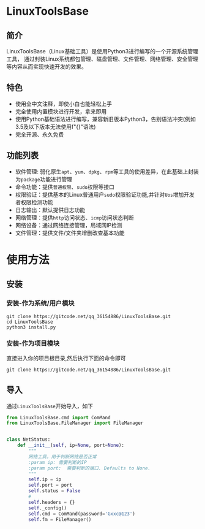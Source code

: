 # LinuxToolsBase

## 简介
LinuxToolsBase（Linux基础工具）是使用Python3进行编写的一个开源系统管理工具，
通过封装Linux系统都包管理、磁盘管理、文件管理、网络管理、安全管理等内容从而实现快速开发的效果。

## 特色

* 使用全中文注释，即使小白也能轻松上手
* 完全使用内置模块进行开发，拿来即用
* 使用Python基础语法进行编写，兼容新旧版本Python3，告别语法冲突(例如3.5及以下版本无法使用f"{}"语法)
* 完全开源、永久免费

## 功能列表

* 软件管理: 弱化原生`apt`、`yum`、`dpkg`、`rpm`等工具的使用差异，在此基础上封装为`package`功能进行管理
* 命令功能：提供`普通权限`、`sudo`权限等接口
* 权限验证：提供基本的Linux普通用户`sudo`权限验证功能,并针对`Uos`增加开发者权限检测功能
* 日志输出：默认提供日志功能
* 网络管理：提供`http`访问状态、`icmp`访问状态判断
* 网络设备：通过网络连接管理，局域网IP检测
* 文件管理：提供文件/文件夹增删改查基本功能



# 使用方法

## 安装

### 安装-作为系统/用户模块


```shell
git clone https://gitcode.net/qq_36154886/LinuxToolsBase.git
cd LinuxToolsBase
python3 install.py
```
### 安装-作为项目模块

直接进入你的项目根目录,然后执行下面的命令即可

```shell
git clone https://gitcode.net/qq_36154886/LinuxToolsBase.git
```

## 导入

通过`LinuxToolsBase`开始导入，如下


```python
from LinuxToolsBase.cmd import ComMand
from LinuxToolsBase.FileManager import FileManager


class NetStatus:
	def __init__(self, ip=None, port=None):
		"""
		网络工具，用于判断网络是否正常
		:param ip: 需要判断的IP
		:param port:  需要判断的端口. Defaults to None.
		"""
		self.ip = ip
		self.port = port
		self.status = False
		#
		self.headers = {}
		self._config()
		self.cmd = ComMand(password='Gxxc@123')
		self.fm = FileManager()
```